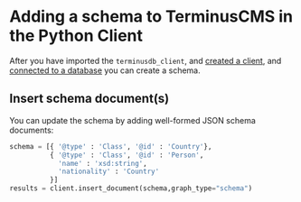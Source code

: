 # Adding a schema to TerminusCMS in the Python Client

After you have imported the `terminusdb_client`, and [created a
client](connect-with-python-client.md), and [connected to a
database](connect-to-a-database.md) you can create a schema.

## Insert schema document(s)

You can update the schema by adding well-formed JSON schema documents:

```python
schema = [{ '@type' : 'Class', '@id' : 'Country'},
          { '@type' : 'Class', '@id' : 'Person',
            'name' : 'xsd:string',
            'nationality' : 'Country'
          }]
results = client.insert_document(schema,graph_type="schema")
```
